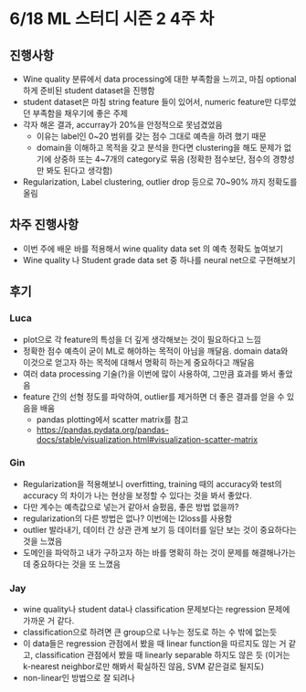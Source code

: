 # 6/18 ML 스터디 시즌 2 4주 차

## 진행사항

* Wine quality 분류에서 data processing에 대한 부족함을 느끼고, 마침 optional하게 준비된 student dataset을 진행함
* student dataset은 마침 string feature 들이 있어서, numeric feature만 다루었던 부족함을 채우기에 좋은 주제
* 각자 해온 결과, accurray가 20%을 안정적으로 못넘겼었음
  * 이유는 label인 0~20 범위를 갖는 점수 그대로 예측을 하려 했기 때문
  * domain을 이해하고 목적을 갖고 분석을 한다면 clustering을 해도 문제가 없기에 상중하 또는 4~7개의 category로 묶음 (정확한 점수보단, 점수의 경향성만 봐도 된다고 생각함)
* Regularization, Label clustering, outlier drop 등으로 70~90% 까지 정확도를 올림

## 차주 진행사항

* 이번 주에 배운 바를 적용해서 wine quality data set 의 예측 정확도 높여보기
* Wine quality 나 Student grade data set 중 하나를 neural net으로 구현해보기


## 후기

### Luca
- plot으로 각 feature의 특성을 더 깊게 생각해보는 것이 필요하다고 느낌
- 정확한 점수 예측이 굳이 ML로 해야하는 목적이 아님을 깨달음. domain data와 이것으로 얻고자 하는 목적에 대해서 명확히 하는게 중요하다고 깨달음
- 여러 data processing 기술(?)을 이번에 많이 사용하여, 그만큼 효과를 봐서 좋았음
- feature 간의 선형 정도를 파악하여, outlier를 제거하면 더 좋은 결과를 얻을 수 있음을 배움
  - pandas plotting에서 scatter matrix를 참고 
  - https://pandas.pydata.org/pandas-docs/stable/visualization.html#visualization-scatter-matrix

### Gin
- Regularization을 적용해보니 overfitting, training 때의 accuracy와 test의 accuracy 의 차이가 나는 현상을 보정할 수 있다는 것을 봐서 좋았다.
- 다만 계수는 예측값으로 넣는거 같아서 슬펐음, 좋은 방법 없을까?
- regularization의 다른 방법은 없나? 이번에는 l2loss를 사용함
- outlier 발라내기, 데이터 간 상관 관계 보기 등 데이터를 일단 보는 것이 중요하다는 것을 느꼈음
- 도메인을 파악하고 내가 구하고자 하는 바를 명확히 하는 것이 문제를 해결해나가는데 중요하다는 것을 또 느꼈음

### Jay
* wine quality나 student data나 classification 문제보다는 regression 문제에 가까운 거 같다.
* classification으로 하려면 큰 group으로 나누는 정도로 하는 수 밖에 없는듯
* 이 data들은 regression 관점에서 봤을 때 linear function을 따르지도 않는 거 같고, classification 관점에서 봤을 때
linearly separable 하지도 않은 듯 (이거는 k-nearest neighbor로만 해봐서 확실하진 않음, SVM 같은걸로 될지도)
* non-linear인 방법으로 잘 되려나
